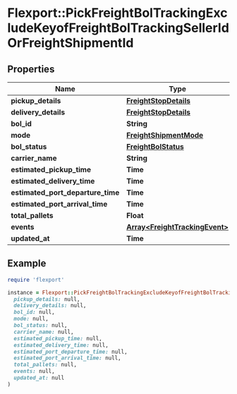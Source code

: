 # Flexport::PickFreightBolTrackingExcludeKeyofFreightBolTrackingSellerIdOrFreightShipmentId

## Properties

| Name | Type | Description | Notes |
| ---- | ---- | ----------- | ----- |
| **pickup_details** | [**FreightStopDetails**](FreightStopDetails.md) |  |  |
| **delivery_details** | [**FreightStopDetails**](FreightStopDetails.md) |  |  |
| **bol_id** | **String** |  |  |
| **mode** | [**FreightShipmentMode**](FreightShipmentMode.md) |  |  |
| **bol_status** | [**FreightBolStatus**](FreightBolStatus.md) |  |  |
| **carrier_name** | **String** |  | [optional] |
| **estimated_pickup_time** | **Time** |  | [optional] |
| **estimated_delivery_time** | **Time** |  | [optional] |
| **estimated_port_departure_time** | **Time** |  | [optional] |
| **estimated_port_arrival_time** | **Time** |  | [optional] |
| **total_pallets** | **Float** |  | [optional] |
| **events** | [**Array&lt;FreightTrackingEvent&gt;**](FreightTrackingEvent.md) |  |  |
| **updated_at** | **Time** |  |  |

## Example

```ruby
require 'flexport'

instance = Flexport::PickFreightBolTrackingExcludeKeyofFreightBolTrackingSellerIdOrFreightShipmentId.new(
  pickup_details: null,
  delivery_details: null,
  bol_id: null,
  mode: null,
  bol_status: null,
  carrier_name: null,
  estimated_pickup_time: null,
  estimated_delivery_time: null,
  estimated_port_departure_time: null,
  estimated_port_arrival_time: null,
  total_pallets: null,
  events: null,
  updated_at: null
)
```


